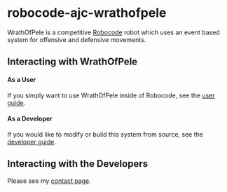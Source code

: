 robocode-ajc-wrathofpele
========================

WrathOfPele is a competitive [Robocode](http://robocode.sourceforge.net/) robot which uses an event 
based system for offensive and defensive movements.

## Interacting with WrathOfPele
#### As a User
If you simply want to use WrathOfPele inside of Robocode, see the 
[user guide](https://github.com/anthonyjchriste/robocode-ajc-wrathofpele/wiki/User-Guide).

#### As a Developer 
If you would like to modify or build this system from source, see the 
[developer guide](https://github.com/anthonyjchriste/robocode-ajc-wrathofpele/wiki/Developer-Guide).

## Interacting with the Developers
Please see my [contact page](http://anthonyjchriste.wordpress.com/contact/).

